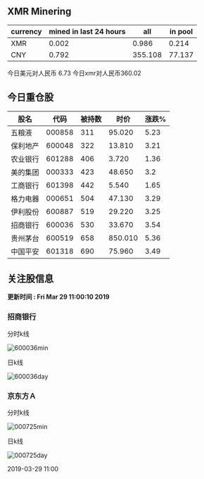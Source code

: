 ## XMR Minering

|currency|mined in last 24 hours|all|in pool|
|---|---|---|---|
|XMR|0.002|0.986|0.214|
|CNY|0.792|355.108|77.137|

今日美元对人民币 6.73	今日xmr对人民币360.02


## 今日重仓股 

|股名|代码|被持数|时价|涨跌%|
|---|---|---|---|---|
|五粮液|000858|311|95.020|5.23|
|保利地产|600048|322|13.810|3.21|
|农业银行|601288|406|3.720|1.36|
|美的集团|000333|423|48.650|3.2|
|工商银行|601398|442|5.540|1.65|
|格力电器|000651|504|47.130|3.29|
|伊利股份|600887|519|29.220|3.25|
|招商银行|600036|530|33.670|3.54|
|贵州茅台|600519|658|850.010|5.36|
|中国平安|601318|690|75.960|3.49|

## 关注股信息
**更新时间 : Fri Mar 29 11:00:10 2019**
### 招商银行 
分时k线

![600036min](http://image.sinajs.cn/newchart/min/n/sh600036.gif)

日k线

![600036day](http://image.sinajs.cn/newchart/daily/n/sh600036.gif)

### 京东方Ａ 
分时k线

![000725min](http://image.sinajs.cn/newchart/min/n/sz000725.gif)

日k线

![000725day](http://image.sinajs.cn/newchart/daily/n/sz000725.gif)

2019-03-29 11:00